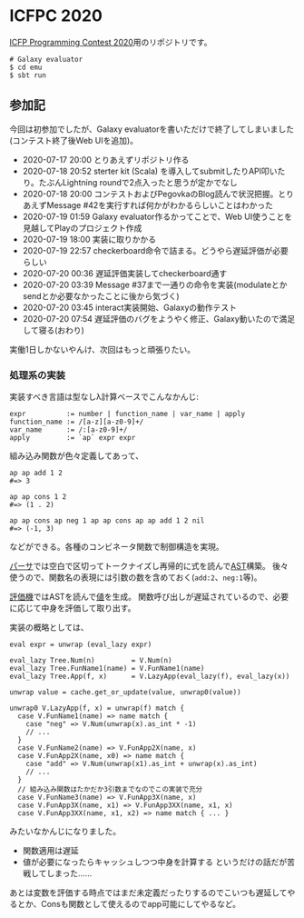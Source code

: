 # ICFPC 2020

[ICFP Programming Contest 2020](https://icfpcontest2020.github.io/)用のリポジトリです。


```shellsession
# Galaxy evaluator
$ cd emu
$ sbt run
```

## 参加記

今回は初参加でしたが、Galaxy evaluatorを書いただけで終了してしまいました(コンテスト終了後Web UIを追加)。

* 2020-07-17 20:00 とりあえずリポジトリ作る
* 2020-07-18 20:52 sterter kit (Scala) を導入してsubmitしたりAPI叩いたり。たぶんLightning roundで2点入ったと思うが定かでなし
* 2020-07-18 20:00 コンテストおよびPegovkaのBlog読んで状況把握。とりあえずMessage #42を実行すれば何かがわかるらしいことはわかった
* 2020-07-19 01:59 Galaxy evaluator作るかってことで、Web UI使うことを見越してPlayのプロジェクト作成
* 2020-07-19 18:00 実装に取りかかる
* 2020-07-19 22:57 checkerboard命令で詰まる。どうやら遅延評価が必要らしい
* 2020-07-20 00:36 遅延評価実装してcheckerboard通す
* 2020-07-20 03:39 Message #37まで一通りの命令を実装(modulateとかsendとか必要なかったことに後から気づく)
* 2020-07-20 03:45 interact実装開始、Galaxyの動作テスト
* 2020-07-20 07:54 遅延評価のバグをようやく修正、Galaxy動いたので満足して寝る(おわり)

実働1日しかないやんけ、次回はもっと頑張りたい。


### 処理系の実装

実装すべき言語は型なしλ計算ベースでこんなかんじ:

```
expr          := number | function_name | var_name | apply
function_name := /[a-z][a-z0-9]+/
var_name      := /:[a-z0-9]+/
apply         := `ap` expr expr
```

組み込み関数が色々定義してあって、

```
ap ap add 1 2
#=> 3

ap ap cons 1 2
#=> (1 . 2)

ap ap cons ap neg 1 ap ap cons ap ap add 1 2 nil
#=> (-1, 3)
```

などができる。各種のコンビネータ関数で制御構造を実現。


[パーサ](emu/src/main/scala/Parser.scala)では空白で区切ってトークナイズし再帰的に式を読んで[AST](emu/src/main/scala/Tree.scala)構築。
後々使うので、関数名の表現には引数の数を含めておく(`add:2`、`neg:1`等)。

[評価機](emu/src/main/scala/Engine.scala)ではASTを読んで[値](emu/src/main/scala/V.scala)を生成。
関数呼び出しが遅延されているので、必要に応じて中身を評価して取り出す。

実装の概略としては、

```
eval expr = unwrap (eval_lazy expr)

eval_lazy Tree.Num(n)         = V.Num(n)
eval_lazy Tree.FunName1(name) = V.FunName1(name)
eval_lazy Tree.App(f, x)      = V.LazyApp(eval_lazy(f), eval_lazy(x))

unwrap value = cache.get_or_update(value, unwrap0(value))

unwrap0 V.LazyApp(f, x) = unwrap(f) match {
  case V.FunName1(name) => name match {
    case "neg" => V.Num(unwrap(x).as_int * -1)
    // ...
  }
  case V.FunName2(name) => V.FunApp2X(name, x)
  case V.FunApp2X(name, x0) => name match {
    case "add" => V.Num(unwrap(x1).as_int + unwrap(x).as_int)
    // ...
  }
  // 組み込み関数はたかだか3引数までなのでこの実装で充分
  case V.FunName3(name) => V.FunApp3X(name, x)
  case V.FunApp3X(name, x1) => V.FunApp3XX(name, x1, x)
  case V.FunApp3XX(name, x1, x2) => name match { ... }
```

みたいなかんじになりました。

* 関数適用は遅延
* 値が必要になったらキャッシュしつつ中身を計算する
というだけの話だが苦戦してしまった……

あとは変数を評価する時点ではまだ未定義だったりするのでこいつも遅延してやるとか、Consも関数として使えるのでapp可能にしてやるなど。
